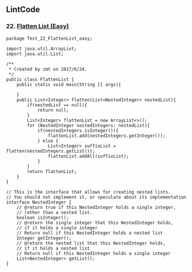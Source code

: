 ## LintCode
### 22. <a href="http://lintcode.com/problem/flatten-list"> Flatten List (Easy) </a>
	
	package Test_22_FlattenList_easy;

	import java.util.ArrayList;
	import java.util.List;
	
	/**
	 * Created by zmt on 2017/6/24.
	 */
	public class FlattenList {
	    public static void main(String [] args){
	
	    }
	    public List<Integer> flatten(List<NestedInteger> nestedList){
	        if(nestedList == null){
	            return null;
	        }
	        List<Integer> flattenList = new ArrayList<>();
	        for (NestedInteger nestedIntegers: nestedList){
	            if(nestedIntegers.isInteger()){
	                flattenList.add(nestedIntegers.getInteger());
	            } else {
	                List<Integer> suffixList = flatten(nestedIntegers.getList());
	                flattenList.addAll(suffixList);
	            }
	        }
	        return flattenList;
	    }
	}
	
	// This is the interface that allows for creating nested lists.
	// You should not implement it, or speculate about its implementation
	interface NestedInteger {
	    // @return true if this NestedInteger holds a single integer,
	    // rather than a nested list.
	    boolean isInteger();
	    // @return the single integer that this NestedInteger holds,
	    // if it holds a single integer
	    // Return null if this NestedInteger holds a nested list
	    Integer getInteger();
	    // @return the nested list that this NestedInteger holds,
	    // if it holds a nested list
	    // Return null if this NestedInteger holds a single integer
	    List<NestedInteger> getList();
	}
